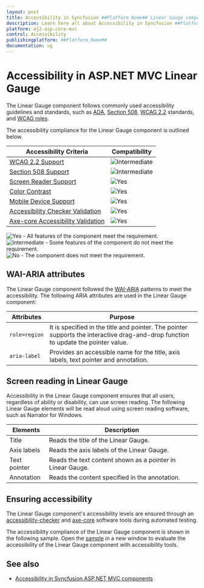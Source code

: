 ```yaml
---
layout: post
title: Accessibility in Syncfusion ##Platform_Name## Linear Gauge component.
description: Learn here all about Accessibility in Syncfusion ##Platform_Name## Linear Gauge component of Syncfusion Essential JS 2 and more.
platform: ej2-asp-core-mvc
control: Accessibility
publishingplatform: ##Platform_Name##
documentation: ug
---
```



# Accessibility in ASP.NET MVC Linear Gauge

The Linear Gauge component follows commonly used accessibility guidelines and standards, such as [ADA](https://www.ada.gov/), [Section 508](https://www.section508.gov/), [WCAG 2.2](https://www.w3.org/TR/WCAG22/) standards, and [WCAG roles](https://www.w3.org/TR/wai-aria/#roles).

The accessibility compliance for the Linear Gauge component is outlined below.

| Accessibility Criteria | Compatibility |
| -- | -- |
| [WCAG 2.2 Support](../common/accessibility) | <img src="https://cdn.syncfusion.com/content/images/documentation/partial.png" alt="Intermediate"> |
| [Section 508 Support](../common/accessibility) | <img src="https://cdn.syncfusion.com/content/images/documentation/partial.png" alt="Intermediate"> |
| [Screen Reader Support](../common/accessibility) | <img src="https://cdn.syncfusion.com/content/images/landing-page/yes.png" alt="Yes"> |
| [Color Contrast](../common/accessibility) | <img src="https://cdn.syncfusion.com/content/images/landing-page/yes.png" alt="Yes"> |
| [Mobile Device Support](../common/accessibility) | <img src="https://cdn.syncfusion.com/content/images/landing-page/yes.png" alt="Yes"> |
| [Accessibility Checker Validation](../common/accessibility) | <img src="https://cdn.syncfusion.com/content/images/landing-page/yes.png" alt="Yes"> |
| [Axe-core Accessibility Validation](../common/accessibility) | <img src="https://cdn.syncfusion.com/content/images/landing-page/yes.png" alt="Yes"> |

<style>
    .post .post-content img {
        display: inline-block;
        margin: 0.5em 0;
    }
</style>

<div><img src="https://cdn.syncfusion.com/content/images/documentation/full.png" alt="Yes"> - All features of the component meet the requirement.</div>

<div><img src="https://cdn.syncfusion.com/content/images/documentation/partial.png" alt="Intermediate"> - Some features of the component do not meet the requirement.</div>

<div><img src="https://cdn.syncfusion.com/content/images/documentation/not-supported.png" alt="No"> - The component does not meet the requirement.</div>

## WAI-ARIA attributes

The Linear Gauge component followed the [WAI-ARIA](https://www.w3.org/WAI/ARIA/apg/patterns/alert/) patterns to meet the accessibility. The following ARIA attributes are used in the Linear Gauge component:

| Attributes | Purpose |
| --- | --- |
| `role=region` | It is specified in the title and pointer. The pointer supports the interactive drag-and-drop function to update the pointer value. |
| `aria-label`  | Provides an accessible name for the title, axis labels, text pointer and annotation. |

## Screen reading in Linear Gauge

Accessibility in the Linear Gauge component ensures that all users, regardless of ability or disability, can use screen reading. The following Linear Gauge elements will be read aloud using screen reading software, such as Narrator for Windows.

| Elements | Description |
| --- | --- |
| Title | Reads the title of the Linear Gauge.|
| Axis labels | Reads the axis labels of the Linear Gauge.|
| Text pointer | Reads the text content shown as a pointer in Linear Gauge. |
| Annotation | Reads the content specified in the annotation. |

## Ensuring accessibility

The Linear Gauge component's accessibility levels are ensured through an [accessibility-checker](https://www.npmjs.com/package/accessibility-checker) and [axe-core](https://www.npmjs.com/package/axe-core) software tools during automated testing.

The accessibility compliance of the Linear Gauge component is shown in the following sample. Open the [sample](https://ej2.syncfusion.com/aspnet/accessibility/linear-gauge/default) in a new window to evaluate the accessibility of the Linear Gauge component with accessibility tools.

## See also

* [Accessibility in Syncfusion ASP.NET MVC components](../common/accessibility)
